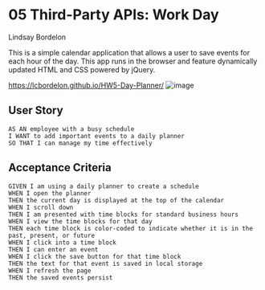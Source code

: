 # 05 Third-Party APIs: Work Day

Lindsay Bordelon

This is a simple calendar application that allows a user to save events for each hour of the day. This app runs in the browser and feature dynamically updated HTML and CSS powered by jQuery.

https://lcbordelon.github.io/HW5-Day-Planner/
![image](https://user-images.githubusercontent.com/71234155/97066416-937f9880-1572-11eb-92c5-13229881c0ec.png)

## User Story

```
AS AN employee with a busy schedule
I WANT to add important events to a daily planner
SO THAT I can manage my time effectively
```

## Acceptance Criteria

```
GIVEN I am using a daily planner to create a schedule
WHEN I open the planner
THEN the current day is displayed at the top of the calendar
WHEN I scroll down
THEN I am presented with time blocks for standard business hours
WHEN I view the time blocks for that day
THEN each time block is color-coded to indicate whether it is in the past, present, or future
WHEN I click into a time block
THEN I can enter an event
WHEN I click the save button for that time block
THEN the text for that event is saved in local storage
WHEN I refresh the page
THEN the saved events persist
```
